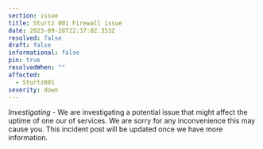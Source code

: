 ```yaml
---
section: issue
title: Sturtz 001 Firewall issue
date: 2023-09-28T22:37:02.353Z
resolved: false
draft: false
informational: false
pin: true
resolvedWhen: ""
affected:
  - Sturtz001
severity: down
---
```

*Investigating* - We are investigating a potential issue that might affect the uptime of one our of services. We are sorry for any inconvenience this may cause you. This incident post will be updated once we have more information.